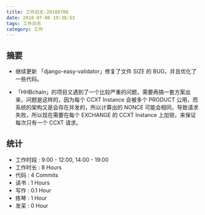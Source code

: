 ```yaml
---
title: 工作日志-20180706
date: 2018-07-06 19:38:53
tags: 工作日志
category: 工作
---
```


## 摘要

* 继续更新 「django-easy-validator」修复了文件 SIZE 的 BUG，并且优化了一些代码。

* 「HHBchain」的项目又遇到了一个比较严重的问题，需要再搞一套方案出来，问题是这样的，因为每个 CCXT Instance 会被多个 PRODUCT 公用，而系统的架构又是会存在并发的，所以计算出的 NONCE 可能会相同，导致请求失败，所以现在需要在每个 EXCHANGE 的 CCXT Instance 上加锁，来保证每次只有一个 CCXT 请求。

## 统计

* 工作时段 : 9:00 - 12:00, 14:00 - 19:00
* 工作时长 : 8 Hours
* 代码 : 4 Commits
* 读书 : 1 Hours
* 写作 : 0.1 Hour
* 练琴 : 1 Hour
* 发呆 : 0 Hour